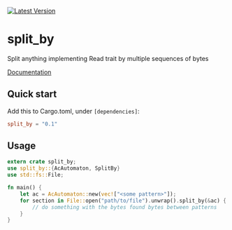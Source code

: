 [![Latest Version](https://img.shields.io/crates/v/split_by.svg)](https://crates.io/crates/split_by)

# split_by
Split anything implementing Read trait by multiple sequences of bytes

[Documentation](https://docs.rs/split_by)

## Quick start

Add this to Cargo.toml, under `[dependencies]`:

```toml
split_by = "0.1"
```

## Usage
```rust
extern crate split_by;
use split_by::{AcAutomaton, SplitBy}
use std::fs::File;

fn main() {
    let ac = AcAutomaton::new(vec!["<some pattern>"]); 
    for section in File::open("path/to/file").unwrap().split_by(&ac) {
        // do something with the bytes found bytes between patterns
    }
}
```